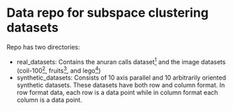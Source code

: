 # Data repo for subspace clustering datasets

Repo has two directories:
* real\_datasets: Contains the anuran calls dataset[<sup>1<sup>](https://archive.ics.uci.edu/ml/datasets/Anuran+Calls+%28MFCCs%29) and the image datasets (coil-100[<sup>2<sup>](https://www.cs.columbia.edu/CAVE/software/softlib/coil-100.php), fruits[<sup>3<sup>](https://www.kaggle.com/moltean/fruits/version/2), and lego[<sup>4<sup>](https://www.kaggle.com/joosthazelzet/lego-brick-images))
* synthetic\_datasets: Consists of 10 axis parallel and 10 arbitrarily oriented synthetic datasets. These datasets have both row and column format. In row format data, each row is a data point while in column format each column is a data point.
